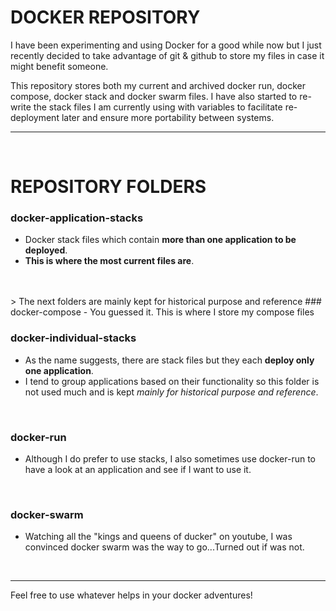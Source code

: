 # DOCKER REPOSITORY

I have been experimenting and using Docker for a good while now but I just recently decided to take advantage of git & github to store my files in case it might benefit someone.

This repository stores both my current and archived docker run, docker compose, docker stack and docker swarm files. I have also started to re-write the stack files I am currently using with variables to facilitate re-deployment later and ensure more portability between systems.
<hr>
<br>

# REPOSITORY FOLDERS
### docker-application-stacks
- Docker stack files which contain **more than one application to be deployed**.
- **This is where the most current files are**.
<br>
<br>
> The next folders are mainly kept for historical purpose and reference
### docker-compose
- You guessed it. This is where I store my compose files
<br>

### docker-individual-stacks
- As the name suggests, there are stack files but they each **deploy only one application**.
- I tend to group applications based on their functionality so this folder is not used much and is kept *mainly for historical purpose and reference*.
<br>

### docker-run
- Although I do prefer to use stacks, I also sometimes use docker-run to have a look at an application and see if I want to use it.
<br>

### docker-swarm
- Watching all the "kings and queens of ducker" on youtube, I was convinced docker swarm was the way to go...Turned out if was not.
<br>
<hr>
Feel free to use whatever helps in your docker adventures!
